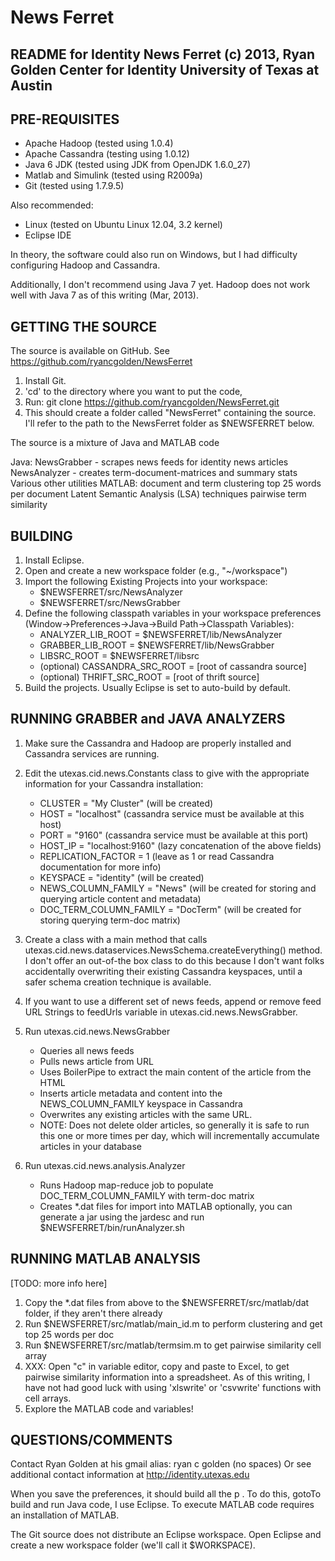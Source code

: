 News Ferret
===========

README for Identity News Ferret
(c) 2013, Ryan Golden
Center for Identity
University of Texas at Austin
---------------------------------------

PRE-REQUISITES
--------------
* Apache Hadoop (tested using 1.0.4)
* Apache Cassandra (testing using 1.0.12)
* Java 6 JDK (tested using JDK from OpenJDK 1.6.0_27)
* Matlab and Simulink (tested using R2009a)
* Git (tested using 1.7.9.5)

Also recommended:
* Linux (tested on Ubuntu Linux 12.04, 3.2 kernel)
* Eclipse IDE

In theory, the software could also run on Windows, but I had difficulty configuring Hadoop and Cassandra.

Additionally, I don't recommend using Java 7 yet.  Hadoop does not work well with Java 7 as of this writing (Mar, 2013).

GETTING THE SOURCE
------------------
The source is available on GitHub.  See https://github.com/ryancgolden/NewsFerret

1) Install Git.
2) 'cd' to the directory where you want to put the code,
3) Run:
git clone https://github.com/ryancgolden/NewsFerret.git
4) This should create a folder called "NewsFerret" containing the source.  I'll refer to the path to the NewsFerret folder as $NEWSFERRET below.

The source is a mixture of Java and MATLAB code

Java:
    NewsGrabber - scrapes news feeds for identity news articles
    NewsAnalyzer - creates term-document-matrices and summary stats
    Various other utilities
MATLAB:
    document and term clustering
    top 25 words per document
    Latent Semantic Analysis (LSA) techniques
    pairwise term similarity


BUILDING
--------
1) Install Eclipse.
2) Open and create a new workspace folder (e.g., "~/workspace")
3) Import the following Existing Projects into your workspace:
    - $NEWSFERRET/src/NewsAnalyzer
    - $NEWSFERRET/src/NewsGrabber
4) Define the following classpath variables in your workspace preferences (Window->Preferences->Java->Build Path->Classpath Variables):
    - ANALYZER_LIB_ROOT = $NEWSFERRET/lib/NewsAnalyzer
    - GRABBER_LIB_ROOT = $NEWSFERRET/lib/NewsGrabber
    - LIBSRC_ROOT = $NEWSFERRET/libsrc
    - (optional) CASSANDRA_SRC_ROOT = [root of cassandra source]
    - (optional) THRIFT_SRC_ROOT = [root of thrift source]
5) Build the projects.  Usually Eclipse is set to auto-build by default.

RUNNING GRABBER and JAVA ANALYZERS
----------------------------------
1) Make sure the Cassandra and Hadoop are properly installed and Cassandra services are running.

2) Edit the utexas.cid.news.Constants class to give with the appropriate information for your Cassandra installation:
    - CLUSTER = "My Cluster" (will be created)
    - HOST = "localhost" (cassandra service must be available at this host)
    - PORT = "9160" (cassandra service must be available at this port)
    - HOST_IP = "localhost:9160" (lazy concatenation of the above fields)
    - REPLICATION_FACTOR = 1 (leave as 1 or read Cassandra documentation for more info)
    - KEYSPACE = "identity" (will be created)
    - NEWS_COLUMN_FAMILY = "News" (will be created for storing and querying article content and metadata)
    - DOC_TERM_COLUMN_FAMILY = "DocTerm" (will be created for storing querying term-doc matrix)

3) Create a class with a main method that calls utexas.cid.news.dataservices.NewsSchema.createEverything() method.    I don't offer an out-of-the box class to do this because I don't want folks accidentally overwriting their existing Cassandra keyspaces, until a safer schema creation technique is available.

4) If you want to use a different set of news feeds, append or remove feed URL Strings to feedUrls variable in utexas.cid.news.NewsGrabber.

5) Run utexas.cid.news.NewsGrabber
    - Queries all news feeds
    - Pulls news article from URL
    - Uses BoilerPipe to extract the main content of the article from the HTML
    - Inserts article metadata and content into the NEWS_COLUMN_FAMILY keyspace in Cassandra
    - Overwrites any existing articles with the same URL.
    - NOTE: Does not delete older articles, so generally it is safe to run this one or more times per day, which will incrementally accumulate articles in your database

6) Run utexas.cid.news.analysis.Analyzer
    - Runs Hadoop map-reduce job to populate DOC_TERM_COLUMN_FAMILY with term-doc matrix
    - Creates *.dat files for import into MATLAB
    optionally, you can generate a jar using the jardesc and run $NEWSFERRET/bin/runAnalyzer.sh

RUNNING MATLAB ANALYSIS
-----------------------
[TODO: more info here]

1) Copy the *.dat files from above to the $NEWSFERRET/src/matlab/dat folder, if they aren't there already
2) Run $NEWSFERRET/src/matlab/main_id.m to perform clustering and get top 25 words per doc
3) Run $NEWSFERRET/src/matlab/termsim.m to get pairwise similarity cell array
4) XXX: Open "c" in variable editor, copy and paste to Excel, to get pairwise similarity information into a spreadsheet.  As of this writing, I have not had good luck with using 'xlswrite' or 'csvwrite' functions with cell arrays.
5) Explore the MATLAB code and variables!


QUESTIONS/COMMENTS
------------------
Contact Ryan Golden at his gmail alias: ryan c golden (no spaces)
Or see additional contact information at http://identity.utexas.edu







When you save the preferences, it should build all the p
    .  To do this, gotoTo build and run Java code, I use Eclipse.  To execute MATLAB code requires an installation of MATLAB.

The Git source does not distribute an Eclipse workspace.  Open Eclipse and create a new workspace folder (we'll call it $WORKSPACE).



